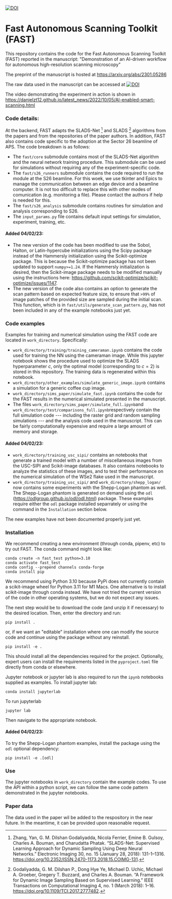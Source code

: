 [![DOI](https://zenodo.org/badge/504649998.svg)](https://zenodo.org/badge/latestdoi/504649998)



# Fast Autonomous Scanning Toolkit (FAST) 


This repository contains the code for the Fast Autonomous Scanning Toolkit (FAST) reported 
in the manuscript: 
"Demonstration of an AI-driven workflow for autonomous high-resolution scanning microscopy"


The preprint of the manuscript is hosted at https://arxiv.org/abs/2301.05286

The raw data used in the manuscript can be accessed at [![DOI](https://zenodo.org/badge/DOI/10.5281/zenodo.7939730.svg)](https://doi.org/10.5281/zenodo.7939730)

The video demonstrating the experiment in action is shown in https://danielzt12.github.io/latest_news/2022/10/05/AI-enabled-smart-scanning.html



### Code details:

At the backend, FAST adapts the SLADS-Net [^1] and SLADS [^2] algorithms from the papers and from the
repositories of the paper authors. In addition, FAST also contains code specific to
the adoption at the Sector 26 beamline of APS. The code breakdown is as follows:

- The `fast/core` submodule contains most of the SLADS-Net algorithm and the neural network training procedure. This submodule can be used for simulations without requiring any of the experiment-specific code.
- The `fast/s26_runners` submodule contains the code required to run the module at the S26 beamline. For this woek, we use tkinter and Epics to manage the communication between an edge device and a beamline computer. It is not too difficult to replace this with other modes of comunication (e.g. monitoring a file). Please contact the authors if help is needed for this.
- The `fast/s26_analysis` submodule contains routines for simulation and analysis corresponding to S26. 
- The `input_params.py` file contains default input settings for simulation, experiment, training, etc.

#### Added 04/02/23:

- The new version of the code has been modified to use the Sobol, Halton, or Latin-hypercube initializations using the Scipy package instead of the Hammersly initialization using the Scikit-optimize package. This is because the Scikit-optimize package has not been updated to support `numpy>=1.24`. If the Hammersly initialization is desired, then the Scikit-image package needs to be modified manually using the instructions here: https://github.com/scikit-optimize/scikit-optimize/issues/1147.
- The new version of the code also contains an option to generate the scan pattern based on expected feature size, to ensure that `>99%` of image patches of the provided size are sampled during the initial scan. This function, which is in `fast/utils/generate_scan_pattern.py`, has not been included in any of the example notebooks just yet. 

[^1]: Zhang, Yan, G. M. Dilshan Godaliyadda, Nicola Ferrier, Emine B. Gulsoy, Charles A. Bouman, and Charudatta Phatak. “SLADS-Net: Supervised Learning Approach for Dynamic Sampling Using Deep Neural Networks.” Electronic Imaging 30, no. 15 (January 28, 2018): 131-1–1316. https://doi.org/10.2352/ISSN.2470-1173.2018.15.COIMG-131.  
[^2]: Godaliyadda, G. M. Dilshan P., Dong Hye Ye, Michael D. Uchic, Michael A. Groeber, Gregery T. Buzzard, and Charles A. Bouman. “A Framework for Dynamic Image Sampling Based on Supervised Learning.” IEEE Transactions on Computational Imaging 4, no. 1 (March 2018): 1–16. https://doi.org/10.1109/TCI.2017.2777482.




### Code examples
Examples for training and numerical simulation using the FAST code are located in `work_directory`. 
Specifically:

- `work_directory/training/training_cameraman.ipynb` contains the code used for training the NN using the cameraman image. While this jupyter notebook shows the procedure used to optimize the SLADS hyperparameter $c$, only the optimal model (corresponding to $c=2$) is stored in this repository. The training data is regenerated within this notebook.
- `work_directory/other_examples/simulate_generic_image.ipynb` contains a simulation for a generic coffee cup image. 
- `work_directory/sims_paper/simulate_fast.ipynb` contains the code for the FAST results in the numerical simulated presented in the manuscript. 
- The files `work_directory/sims_paper/simulate_full.ipynb`and  `work_directory/test/comparisons_full.ipynb`respectively contain the full simulation code --- including the raster grid and random sampling simulations --- and the analysis code used in the manuscript. This can be fairly computationally expensive and require a large amount of memory and storage.

#### Added 04/02/23:
- `work_directory/training_usc_sipi/` contains an notebooks that generate a trained model with a number of miscellaneous images from the USC-SIPI and Scikit-image databases. It also contains notebooks to analyze the statistics of these images, and to test their performance on the numerical simulation of the WSe2 flake used in the manuscript. 
-  `work_directory/training_usc_sipi/` and `work_directory/shepp_logan/` now contains some experiments with the Shepp-Logan phantom as well. The Shepp-Logan phantom is generated on demand using the `odl` (https://odlgroup.github.io/odl/odl.html) package. These examples require either the `odl` package installed separrately or using the command in the `Installation` section below.

The new examples have not been documented properly just yet.

### Installation

We recommend creating a new environment (through conda, pipenv, etc) to try out FAST. The conda command might look like:
```shell
conda create -n fast_test python=3.10
conda activate fast_test
conda config --prepend channels conda-forge
conda install pip
```
We recommend using Python 3.10 because PyPi does not currently contain a scikit-image wheel for Python 3.11 for M1 Macs. One alternative is to install scikit-image through conda instead. We have not tried the current version of the code in other operating systems, but we do not expect any issues.

The next step would be to download the code (and unzip it if necessary) to the desired location.  Then, enter the directory and run:
```shell
pip install .
```
or, if we want an "editable" installation where one can modify the source code and continue using the package without any reinstall. 
```shell
pip install -e .
```
This should install all the dependencies required for the project. Optionally, expert users can install the requirements listed in the `pyproject.toml` file directly from conda or elsewhere.

Jupyter notebook or jupyter lab is also required to run the `ipynb` notebooks supplied as examples. To install jupyter lab:
```shell
conda install jupyterlab
```
To run jupyterlab
```shell
jupyter lab
```
Then navigate to the appropriate notebook.


#### Added 04/02/23:

To try the Shepp-Logan phantom examples,  install the package using the `odl` optional dependency:
```shell
pip install -e .[odl]
``` 

### Use

The jupyter notebooks in `work_directory` contain the example codes. To use the API within a python script, 
we can follow the same code pattern demonstrated in the jupyter notebooks.

### Paper data

The data used in the paper wil be added to the respository in the near future. In the meantime, it can be provided upon reasonable request. 

